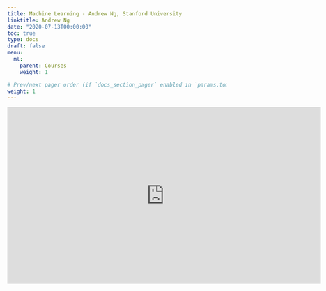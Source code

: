 ```yaml
---
title: Machine Learning - Andrew Ng, Stanford University
linktitle: Andrew Ng
date: "2020-07-13T00:00:00"
toc: true
type: docs
draft: false
menu:
  ml:
    parent: Courses
    weight: 1

# Prev/next pager order (if `docs_section_pager` enabled in `params.toml`)
weight: 1
---
```


<iframe width="720" height="405" src="https://www.youtube.com/embed/videoseries?list=PLLssT5z_DsK-h9vYZkQkYNWcItqhlRJLN" frameborder="0" allow="accelerometer; autoplay; encrypted-media; gyroscope; picture-in-picture" allowfullscreen></iframe>